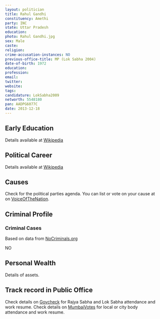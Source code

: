 ```yaml
---
layout: politician
title: Rahul Gandhi
constituency: Amethi
party: INC
state: Uttar Pradesh
education: 
photo: Rahul Gandhi.jpg
sex: Male
caste: 
religion: 
crime-accusation-instances: NO
previous-office-title: MP (Lok Sabha 2004)
date-of-birth: 1972
education:  
profession: 
email: 
twitter:
website: 
tags: 
candidature: LokSabha2009
networth: 5548180
pan: AADPG6077C
date: 2013-12-18
---
```


## Early Education
Details available at [Wikipedia](http://www.wikipedia.org/wiki/)

## Political Career
Details available at [Wikipedia](http://www.wikipedia.org/wiki/)

## Causes 
Check for the political parties agenda. You can list or vote on your cause at on [VoiceOfTheNation](http://www.voiceofthenation.org).

## Criminal Profile

### Criminal Cases
Based on data from [NoCriminals.org](http://www.nocriminals.org)

NO

## Personal Wealth
Details of assets.

## Track record in Public Office
Check details on [Govcheck](http://www.govcheck.org) for Rajya Sabha and Lok Sabha attendance and work resume. Check details on [MumbaiVotes](http://www.mumbaivotes.org) for local or city body attendance and work resume.
		